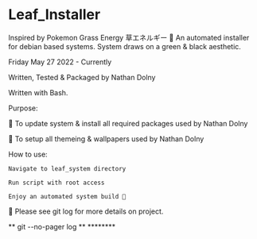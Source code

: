 # Leaf_Installer
Inspired by Pokemon Grass Energy 草エネルギー 🌿 An automated installer for debian based systems.
System draws on a green & black aesthetic.

Friday May 27 2022 - Currently

Written, Tested & Packaged by Nathan Dolny

Written with Bash.

Purpose:

📌 To update system & install all required packages used by Nathan Dolny

📌 To setup all themeing & wallpapers used by Nathan Dolny

How to use:

    Navigate to leaf_system directory

    Run script with root access

    Enjoy an automated system build 💚

📢 Please see git log for more details on project.

** git --no-pager log ** ********
